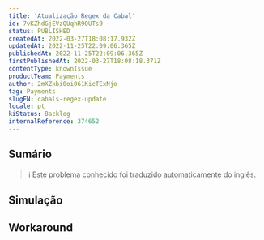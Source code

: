```yaml
---
title: 'Atualização Regex da Cabal'
id: 7vKZhdGjEVzQUqhR9QUTs9
status: PUBLISHED
createdAt: 2022-03-27T18:08:17.932Z
updatedAt: 2022-11-25T22:09:06.365Z
publishedAt: 2022-11-25T22:09:06.365Z
firstPublishedAt: 2022-03-27T18:08:18.371Z
contentType: knownIssue
productTeam: Payments
author: 2mXZkbi0oi061KicTExNjo
tag: Payments
slugEN: cabals-regex-update
locale: pt
kiStatus: Backlog
internalReference: 374652
---
```


## Sumário

>ℹ️ Este problema conhecido foi traduzido automaticamente do inglês.



## Simulação



## Workaround



